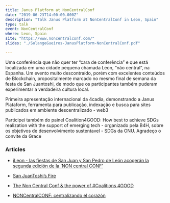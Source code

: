 ```yaml
---
title: Janus Platform at NonCentralConf
date: "2019-06-23T14:00:00.000Z"
description: "Talk Janus Platform at NonCentralConf in Leon, Spain"
type: talk
event: NonCentralConf
where: Leon, Spain
site: "https://www.noncentralconf.com/"
slides: "./SolangeGueiros-JanusPlatform-NonCentralConf.pdf"

---
```


Uma conferência que não quer ter “cara de conferência” e que está localizada em uma cidade pequena chamada Leon, “não central”, na Espanha.
Um evento muito descontraído, porém com excelentes conteúdos de Blockchain, propositalmente marcado no mesmo final de semana da festa de San Juantoshi, de modo que os participantes também puderam experimentar a verdadeira cultura local.


Primeira apresentação internacional da 4cadia, demonstrando a Janus Plataform, ferramenta para publicação, indexação e busca para sites publicados em ambiente descentralizado - web3


Participei também do painel Coalition4GOOD: How best to achieve SDGs realization with the support of emerging tech - organizado pela B4H, sobre os objetivos de desenvolvimento sustentavel - SDGs da ONU. Agradeço o convite da Grace 


### Articles
- <a href="https://www.ileon.com/actualidad/097537/las-fiestas-de-san-juan-y-san-pedro-de-leon-acogeran-la-segunda-edicion-de-la-non-central-conf" target="_blank">iLeon - las fiestas de San Juan y San Pedro de León acogerán la segunda edición de la 'NON central CONF'</a>

- <a href="https://medium.com/@criptoconserje/san-juantoshis-fire-92650fc587dc" target="_blank">San JuanToshi’s Fire</a>

- <a href="https://medium.com/b4h/the-non-central-conf-the-power-of-coalitions-4good-555ee99c9b23" target="_blank">The Non Central Conf & the power of #Coalitions 4GOOD</a>

- <a href="https://medium.com/colmenasvq/noncentralconf-centralizando-el-coraz%C3%B3n-476101ac396b" target="_blank">NONCentralCONF: centralizando el corazón</a>






